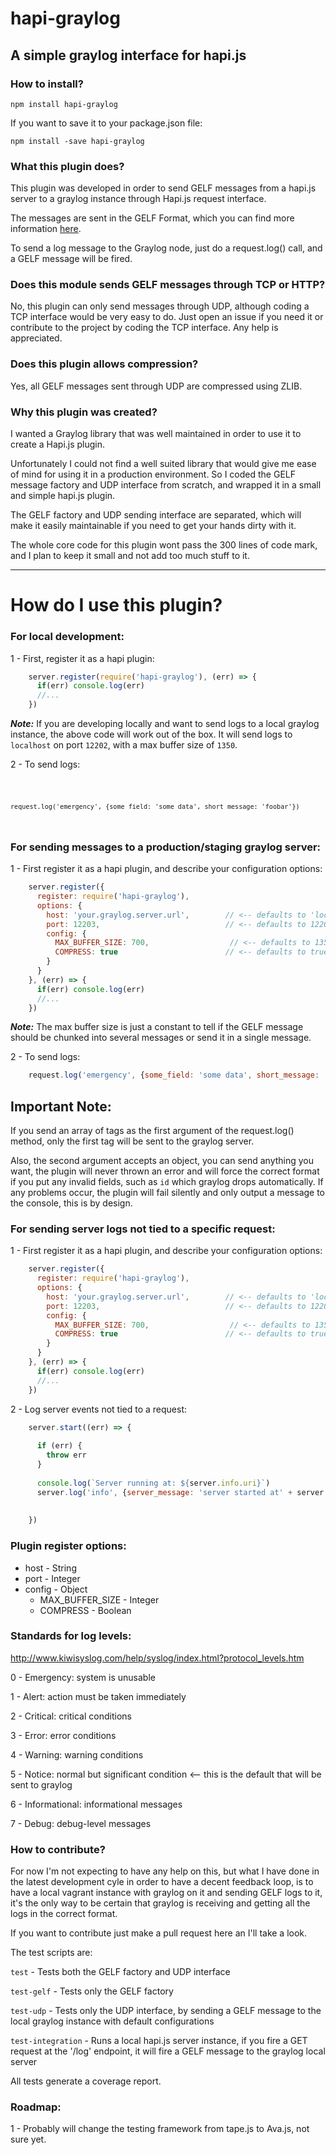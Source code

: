 # hapi-graylog

## A simple graylog interface for hapi.js

### How to install?

<code>npm install hapi-graylog</code>

If you want to save it to your package.json file:

<code>npm install -save hapi-graylog</code>

### What this plugin does?

This plugin was developed in order to send GELF messages from a hapi.js server to a graylog instance through Hapi.js request interface.

The messages are sent in the GELF Format, which you can find more information [here](http://docs.graylog.org/en/2.3/pages/gelf.html).

To send a log message to the Graylog node, just do a request.log() call, and a GELF message will be fired.

### Does this module sends GELF messages through TCP or HTTP?

No, this plugin can only send messages through UDP, although coding a TCP interface would be very easy to do. Just open an issue if you need it or contribute to the project by coding the TCP interface. Any help is appreciated.

### Does this plugin allows compression?

Yes, all GELF messages sent through UDP are compressed using ZLIB.

### Why this plugin was created?

I wanted a Graylog library that was well maintained in order to use it to create a Hapi.js plugin.

Unfortunately I could not find a well suited library that would give me ease of mind for using it in a production environment. So I coded the GELF message factory and UDP interface from scratch, and wrapped it in a small and simple hapi.js plugin.

The GELF factory and UDP sending interface are separated, which will make it easily maintainable if you need to get your hands dirty with it.

The whole core code for this plugin wont pass the 300 lines of code mark, and I plan to keep it small and not add too much stuff to it.

---

# How do I use this plugin?

### For local development:

1 - First, register it as a hapi plugin:

```javascript
    server.register(require('hapi-graylog'), (err) => {
      if(err) console.log(err)
      //...
    })
```

***Note:*** If you are developing locally and want to send logs to a local graylog instance, the above code will work out of the box. It will send logs to `localhost` on port `12202`, with a max buffer size of `1350`.

2 - To send logs:

<code>

    request.log('emergency', {some_field: 'some data', short_message: 'foobar'})

</code>

### For sending messages to a production/staging graylog server:

1 - First register it as a hapi plugin, and describe your configuration options:

```javascript
    server.register({
      register: require('hapi-graylog'),
      options: {
        host: 'your.graylog.server.url',        // <-- defaults to 'localhost'
        port: 12203,                            // <-- defaults to 12202
        config: {
          MAX_BUFFER_SIZE: 700,                  // <-- defaults to 1350
          COMPRESS: true                        // <-- defaults to true
        }
      }
    }, (err) => {
      if(err) console.log(err)
      //...
    })
```

***Note:*** The max buffer size is just a constant to tell if the GELF message should be chunked into several messages or send it in a single message.

2 - To send logs:

```javascript
    request.log('emergency', {some_field: 'some data', short_message: 'foobar'})
```

## Important Note:

If you send an array of tags as the first argument of the request.log() method, only the first tag will be sent to the graylog server.

Also, the second argument accepts an object, you can send anything you want, the plugin will never thrown an error and will force the correct format if you put any invalid fields, such as `id` which graylog drops automatically. If any problems occur, the plugin will fail silently and only output a message to the console, this is by design.

### For sending server logs not tied to a specific request:

1 - First register it as a hapi plugin, and describe your configuration options:

```javascript
    server.register({
      register: require('hapi-graylog'),
      options: {
        host: 'your.graylog.server.url',        // <-- defaults to 'localhost'
        port: 12203,                            // <-- defaults to 12202
        config: {
          MAX_BUFFER_SIZE: 700,                  // <-- defaults to 1350
          COMPRESS: true                        // <-- defaults to true
        }
      }
    }, (err) => {
      if(err) console.log(err)
      //...
    })
```

2 - Log server events not tied to a request:

```javascript
    server.start((err) => {
    
      if (err) {
        throw err
      }
    
      console.log(`Server running at: ${server.info.uri}`)
      server.log('info', {server_message: 'server started at' + server.info.uri}) // <-- This will send a GELF Message
                                                                                  //     to the graylogserver.
    
    })
```

### Plugin register options:

* host - String
* port - Integer
* config - Object
    * MAX_BUFFER_SIZE - Integer
    * COMPRESS - Boolean

### Standards for log levels:

http://www.kiwisyslog.com/help/syslog/index.html?protocol_levels.htm

0 - Emergency: system is unusable

1 - Alert: action must be taken immediately

2 - Critical: critical conditions

3 - Error: error conditions

4 - Warning: warning conditions

5 - Notice: normal but significant condition <-- this is the default that will be sent to graylog

6 - Informational: informational messages

7 - Debug: debug-level messages

### How to contribute?

For now I'm not expecting to have any help on this, but what I have done in the latest development cyle in order to have a decent feedback loop, is to have a local vagrant instance with graylog on it and sending GELF logs to it, it's the only way to be certain that graylog is receiving and getting all the logs in the correct format.

If you want to contribute just make a pull request here an I'll take a look.

The test scripts are:

`test` - Tests both the GELF factory and UDP interface

`test-gelf` - Tests only the GELF factory

`test-udp` - Tests only the UDP interface, by sending a GELF message to the local graylog instance with default configurations

`test-integration` - Runs a local hapi.js server instance, if you fire a GET request at the '/log' endpoint, it will fire a GELF message to the graylog local server

All tests generate a coverage report.

### Roadmap:

1 - Probably will change the testing framework from tape.js to Ava.js, not sure yet.
